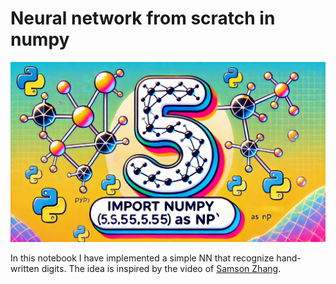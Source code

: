 # Neural network from scratch in numpy

![Stupid image generated with DALL-E](image.webp)

In this notebook I have implemented a simple NN that recognize hand-written digits. The idea is inspired by the video of [Samson Zhang](https://www.youtube.com/watch?v=w8yWXqWQYmU).


